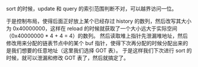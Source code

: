 sort 的时候，update 和 query 的索引范围判断不对，可以越界访问一位。

于是控制布局，使得后面正好放上某个已经存过 history 的数列，然后改写其大小为 0x40000000，这样在 reload 的时候就获取了一个大小远大于实际空间（0x40000000 * 4 + 4 = 4）的数列。
然后读取堆上指针先泄漏堆地址，然后修改用来分配的链表节点中的某个 buf 指针，使得下次再分配的时候分配出来的是我们想要的任意地址（这里我们选择 GOT 表）。
于是这样我们下次进行 sort 的时候，就可以泄漏和修改 GOT 表了，然后就搞定了。
